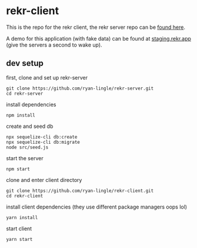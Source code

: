 # rekr-client
This is the repo for the rekr client, the rekr server repo can be [found here](https://github.com/ryan-lingle/rekr-server).

A demo for this application (with fake data) can be found at [staging.rekr.app](https://staging.rekr.app) (give the servers a second to wake up).

## dev setup
first, clone and set up rekr-server
```
git clone https://github.com/ryan-lingle/rekr-server.git
cd rekr-server
```
install dependencies
```
npm install
```
create and seed db
```
npx sequelize-cli db:create
npx sequelize-cli db:migrate
node src/seed.js
```
start the server
```
npm start
```
clone and enter client directory
```
git clone https://github.com/ryan-lingle/rekr-client.git
cd rekr-client
```
install client dependencies (they use different package managers oops lol)
```
yarn install
```
start client
```
yarn start
```
